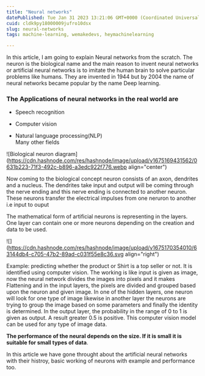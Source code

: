```yaml
---
title: "Neural networks"
datePublished: Tue Jan 31 2023 13:21:06 GMT+0000 (Coordinated Universal Time)
cuid: cldk9py18000009jufro10dsx
slug: neural-networks
tags: machine-learning, wemakedevs, heymachinelearning

---
```


In this article, I am going to explain Neural networks from the scratch. The neuron is the biological name and the main reason to invent neural networks or artificial neural networks is to imitate the human brain to solve particular problems like humans. They are invented in 1944 but by 2004 the name of neural networks became popular by the name Deep learning.

### The Applications of neural networks in the real world are

* Speech recognition
    
* Computer vision
    
* Natural language processing(NLP)  
    Many other fields
    

![Biological neuron diagram](https://cdn.hashnode.com/res/hashnode/image/upload/v1675169431562/0631b223-71f3-492c-b896-a3edc922f776.webp align="center")

Now coming to the biological concept neuron consists of an axon, dendrites and a nucleus. The dendrites take input and output will be coming through the nerve ending and this nerve ending is connected to another neuron. These neurons transfer the electrical impulses from one neruron to another i.e input to ouput

The mathematical form of artificial neurons is representing in the layers. One layer can contain one or more neurons depending on the creation and data to be used.

![](https://cdn.hashnode.com/res/hashnode/image/upload/v1675170354010/63144db4-c705-47b2-89ad-c031f55e8c36.svg align="right")

Example: predicting whether the product or Shirt is a top seller or not. It is identified using computer vision. The working is like input is given as image, now the neural network divides the images into pixels and it makes Flattening and in the input layers, the pixels are divided and grouped based upon the neuron and given image. In one of the hidden layers, one neuron will look for one type of image likewise in another layer the neurons are trying to group the image based on some parameters and finally the identity is determined. In the output layer, the probability in the range of 0 to 1 is given as output. A result greater 0.5 is positive. This computer vision model can be used for any type of image data.

**The performance of the neural depends on the size. If it is small it is suitable for small types of data**.

In this article we have gone throught about the artificial neural networks with their histroy, basic working of neurons with example and performance too.